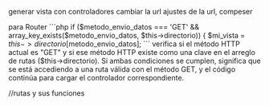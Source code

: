 generar vista con controladores
cambiar la url 
ajustes de la url, compeser


para Router 
´´´php
 if ($metodo_envio_datos === 'GET' && array_key_exists($metodo_envio_datos, $this->directorio)) {
            $mi_vista = $this->directorio[$metodo_envio_datos];
´´´
verifica si el método HTTP actual es "GET" y si ese método HTTP existe como una clave en el arreglo de rutas ($this->directorio). Si ambas condiciones se cumplen, significa que se está accediendo a una ruta válida con el método GET, y el código continúa para cargar el controlador correspondiente.

//rutas y sus funciones